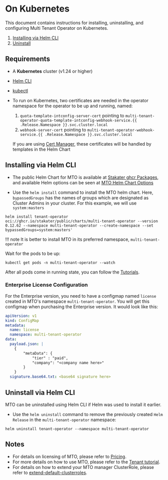 # On Kubernetes

This document contains instructions for installing, uninstalling, and configuring Multi Tenant Operator on Kubernetes.

1. [Installing via Helm CLI](#installing-via-helm-cli)
1. [Uninstall](#uninstall-via-helm-cli)

## Requirements

* A **Kubernetes** cluster (v1.24 or higher)
* [Helm CLI](https://helm.sh/docs/intro/install/)
* [kubectl](https://kubernetes.io/docs/tasks/tools/)
* To run on Kubernetes, two certificates are needed in the operator namespace for the operator to be up and running, named:
    1. `quota-template-intconfig-server-cert` pointing to `multi-tenant-operator-quota-template-intconfig-webhook-service.{{ .Release.Namespace }}.svc.cluster.local`
    1. `webhook-server-cert` pointing to `multi-tenant-operator-webhook-service.{{ .Release.Namespace }}.svc.cluster.local`

    If you are using [Cert Manager](https://cert-manager.io/docs/installation/), these certificates will be handled by templates in the Helm Chart

## Installing via Helm CLI

* The public Helm Chart for MTO is available at [Stakater ghcr Packages](https://github.com/orgs/stakater/packages/container/package/public/charts/multi-tenant-operator), and available Helm options can be seen at [MTO Helm Chart Options](./helm.md)

* Use the `helm install` command to install the MTO helm chart. Here, `bypassedGroups` has the names of groups which are designated as Cluster Admins in your cluster. For this example, we will use `system:masters`

```terminal
helm install tenant-operator oci://ghcr.io/stakater/public/charts/multi-tenant-operator --version 0.12.62 --namespace multi-tenant-operator --create-namespace --set bypassedGroups=system:masters'
```

!!! note
    It is better to install MTO in its preferred namespace, `multi-tenant-operator`

Wait for the pods to be up:

```terminal
kubectl get pods -n multi-tenant-operator --watch
```

After all pods come in running state, you can follow the [Tutorials](../kubernetes-resources/tenant/how-to-guides/create-tenant.md).

### Enterprise License Configuration

For the Enterprise version, you need to have a configmap named `license` created in MTO's namespace `multi-tenant-operator`. You will get this configmap when purchasing the Enterprise version. It would look like this:

```yaml
apiVersion: v1
kind: ConfigMap
metadata:
  name: license
  namespace: multi-tenant-operator
data:
  payload.json: |
    {
        "metaData": {
            "tier" : "paid",
            "company": "<company name here>"
        }
    }
  signature.base64.txt: <base64 signature here>
```

## Uninstall via Helm CLI

MTO can be uninstalled using Helm CLI if Helm was used to install it earlier.

* Use the `helm uninstall` command to remove the previously created `Helm Release` in the `multi-tenant-operator` namespace:

```terminal
helm uninstall tenant-operator --namespace multi-tenant-operator
```

## Notes

* For details on licensing of MTO, please refer to [Pricing](../pricing.md).
* For more details on how to use MTO, please refer to the [Tenant tutorial](../kubernetes-resources/tenant/how-to-guides/create-tenant.md).
* For details on how to extend your MTO manager ClusterRole, please refer to [extend-default-clusterroles](../kubernetes-resources/tenant/how-to-guides/extend-default-roles.md).
